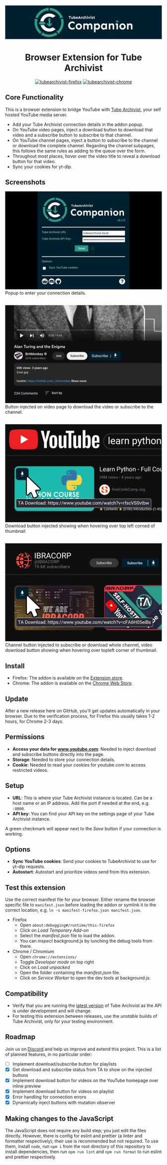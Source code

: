 ![Tube Archivist Companion](assets/tube-archivist-companion-banner.png?raw=true "Tube Archivist Companion Banner")  

<h1 align="center">Browser Extension for Tube Archivist</h1>
<div align="center">
<a href="https://www.tilefy.me" target="_blank"><img src="https://tiles.tilefy.me/t/tubearchivist-firefox.png" alt="tubearchivist-firefox" title="TA Companion Firefox users" height="50" width="190"/></a>
<a href="https://www.tilefy.me" target="_blank"><img src="https://tiles.tilefy.me/t/tubearchivist-chrome.png" alt="tubearchivist-chrome" title="TA Companion Chrome users" height="50" width="190"/></a>
</div>

## Core Functionality
This is a browser extension to bridge YouTube with [Tube Archivist](https://github.com/tubearchivist/tubearchivist), your self hosted YouTube media server.
- Add your Tube Archivist connection details in the addon popup.
- On YouTube video pages, inject a download button to download that video and a subscribe button to subscribe to that channel.
- On YouTube channel pages, inject a button to subscribe to the channel or download the complete channel. Regarding the channel subpages, this follows the same rules as adding to the queue over the form.
- Throughout most places, hover over the video title to reveal a download button for that video.
- Sync your cookies for yt-dlp.

## Screenshots
![popup screenshot](assets/screenshot.png?raw=true "Tube Archivist Companion Popup")
Popup to enter your connection details.
<br><br>

![video page](assets/screenshot-video.png?raw=true "Tube Archivist Companion Video Page")
Button injected on video page to download the video or subscribe to the channel.
<br><br>

![search page](assets/screenshot-search.png?raw=true "Tube Archivist Companion Search Page")
Download button injected showing when hovering over top left corned of thumbnail
<br><br>

![channel page](assets/screenshot-channel.png?raw=true "Tube Archivist Companion Channel Page")
Channel button injected to subscribe or download whole channel, video download button showing when hovering over topleft corner of thumbnail.
<br>

## Install
- Firefox: The addon is available on the [Extension store](https://addons.mozilla.org/addon/tubearchivist-companion/).
- Chrome: The addon is available on the [Chrome Web Store](https://chrome.google.com/webstore/detail/tubearchivist-companion/jjnkmicfnfojkkgobdfeieblocadmcie).

## Update
After a new release here on GitHub, you'll get updates automatically in your browser. Due to the verification process, for Firefox this usually takes 1-2 hours, for Chrome 2-3 days.

## Permissions
- **Access your data for www.youtube.com**: Needed to inject download and subscribe buttons directly into the page.
- **Storage**: Needed to store your connection details.
- **Cookie**: Needed to read your cookies for youtube.com to access restricted videos.

## Setup
- **URL**: This is where your Tube Archivist instance is located. Can be a host name or an IP address. Add the port if needed at the end, e.g. `:8000`.
- **API key**: You can find your API key on the settings page of your Tube Archivist instance.

A green checkmark will appear next to the *Save* button if your connection is working.

## Options
- **Sync YouTube cookies**: Send your cookies to TubeArchivist to use for yt-dlp requests.
- **Autostart**: Autostart and prioritize videos send from this extension.

## Test this extension
Use the correct manifest file for your browser. Either rename the browser specific file to `manifest.json` before loading the addon or symlink it to the correct location, e.g. `ln -s manifest-firefox.json manifest.json`.
- Firefox
  - Open `about:debugging#/runtime/this-firefox`
  - Click on *Load Temporary Add-on*
  - Select the *manifest.json* file to load the addon.
  - You can *inspect* background.js by lunching the debug tools from there.
- Chrome / Chromium
  - Open `chrome://extensions/`
  - Toggle *Developer mode* on top right
  - Click on *Load unpacked*
  - Open the folder containing the *manifest.json* file.
  - Click on *Service Worker* to open the dev tools at background.js. 

## Compatibility
- Verify that you are running the [latest version](https://github.com/tubearchivist/tubearchivist/releases/latest) of Tube Archivist as the API is under development and will change.
- For testing this extension between releases, use the *unstable* builds of Tube Archivist, only for your testing environment.

## Roadmap
Join us on [Discord](https://www.tubearchivist.com/discord) and help us improve and extend this project. This is a list of planned features, in no particular order:
- [ ] Implement download/subscribe button for playlists
- [X] Get download and subscribe status from TA to show on the injected buttons
- [X] Implement download button for videos on the YouTube homepage over inline preview
- [X] Implement download button for videos on playlist
- [X] Error handling for connection errors
- [X] Dynamically inject buttons with mutation observer

## Making changes to the JavaScript
The JavaScript does not require any build step; you just edit the files directly. However, there is config for eslint and prettier (a linter and formatter respectively); their use is recommended but not required. To use them, install `node`, run `npm i` from the root directory of this repository to install dependencies, then run `npm run lint` and `npm run format` to run eslint and prettier respectively.

